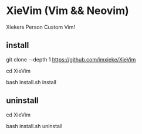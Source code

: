 # XieVim (Vim && Neovim)
Xiekers Person Custom Vim!

## install

git clone --depth 1 https://github.com/imxieke/XieVim 

cd XieVim 

bash install.sh install


## uninstall

cd XieVim

bash install.sh uninstall
